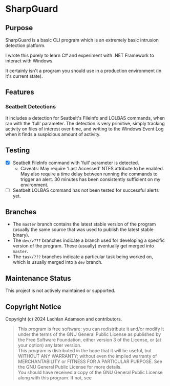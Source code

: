 # SharpGuard

## Purpose

SharpGuard is a basic CLI program which is an extremely basic intrusion detection platform.

I wrote this purely to learn C# and experiment with .NET Framework to interact with Windows.

It certainly isn't a program you should use in a production environment (in it's current state).

## Features

### Seatbelt Detections

It includes a detection for Seatbelt's FileInfo and LOLBAS commands, when ran with the 'full' parameter. The detection is very primitive, simply tracking activity on files of interest over time, and writing to the Windows Event Log when it finds a suspicious amount of activity.

## Testing

- [x] Seatbelt FileInfo command with 'full' parameter is detected.
    - Caveats: May require 'Last Accessed' NTFS attribute to be enabled.
      May also require a time delay between running the commands to trigger an alert. 30 minutes has been consistently sufficient on my environment.
- [ ] Seatbelt LOLBAS command has not been tested for successful alerts yet.

## Branches

- The `master` branch contains the latest stable version of the program (usually the same source that was used to publish the latest stable binary).
- The `dev/v???` branches indicate a branch used for developing a specific version of the program. These (usually) eventually get merged into `master`.
- The `task/???` branches indicate a particular task being worked on, which is usually merged into a `dev` branch.

## Maintenance Status

This project is not actively maintained or supported.

## Copyright Notice

Copyright (c) 2024 Lachlan Adamson and contributors.

<blockquote>
    This program is free software: you can redistribute it and/or modify
    it under the terms of the GNU General Public License as published by
    the Free Software Foundation, either version 3 of the License, or
    (at your option) any later version.
<br>
    This program is distributed in the hope that it will be useful,
    but WITHOUT ANY WARRANTY; without even the implied warranty of
    MERCHANTABILITY or FITNESS FOR A PARTICULAR PURPOSE.  See the
    GNU General Public License for more details.
<br>
    You should have received a copy of the GNU General Public License
    along with this program.  If not, see <https://www.gnu.org/licenses/>
</blockquote>

